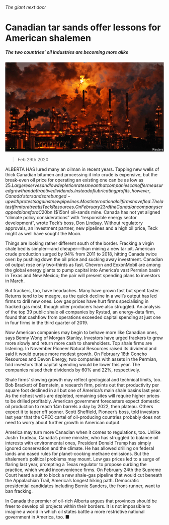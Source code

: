 ###### The giant next door

# Canadian tar sands offer lessons for American shalemen 

##### The two countries’ oil industries are becoming more alike 

![image](images/20200229_WBP006_0.jpg) 

> Feb 29th 2020 

ALBERTA HAS lured many an oilman in recent years. Tapping new wells of thick Canadian bitumen and processing it into crude is expensive, but the break-even oil price for operating an existing one can be as low as $25. Large reserves and low depletion rates mean that companies can offer measured growth and attractive dividends. Instead of lubricating profits, however, Canada’s tar sands are bunged-up with protests against new pipelines. Most international oil firms have fled. The latest firm to retreat is Teck Resources. On February 23rd the Canadian company scrapped plans for a C$20bn ($15bn) oil-sands mine. Canada has not yet aligned “climate policy considerations” with “responsible energy sector development”, wrote Teck’s boss, Don Lindsay. Without regulatory approvals, an investment partner, new pipelines and a high oil price, Teck might as well have sought the Moon.

Things are looking rather different south of the border. Fracking a virgin shale bed is simpler—and cheaper—than mining a new tar pit. American crude production surged by 94% from 2011 to 2018, hitting Canada twice over: by pushing down the oil price and sucking away investment. Canadian oil output rose only two-thirds as fast. Chevron and ExxonMobil are among the global energy giants to pump capital into America’s vast Permian basin in Texas and New Mexico; the pair will present spending plans to investors in March.


But frackers, too, have headaches. Many have grown fast but spent faster. Returns tend to be meagre, as the quick decline in a well’s output has led firms to drill new ones. Low gas prices have hurt firms specialising in fracked gas most, though oilier producers have also struggled. An analysis of the top 39 public shale oil companies by Rystad, an energy-data firm, found that cashflow from operations exceeded capital spending at just one in four firms in the third quarter of 2019.

Now American companies may begin to behave more like Canadian ones, says Benny Wong of Morgan Stanley. Investors have urged frackers to grow more slowly and return more cash to shareholders. Top shale firms are listening. In November Pioneer Natural Resources raised its dividend and said it would pursue more modest growth. On February 18th Concho Resources and Devon Energy, two companies with assets in the Permian, told investors that capital spending would be lower this year. The companies raised their dividends by 60% and 22%, respectively.

Shale firms’ slowing growth may reflect geological and technical limits, too. Bob Brackett of Bernstein, a research firm, points out that productivity per square foot declined in all but one of America’s main shale basins last year. As the richest wells are depleted, remaining sites will require higher prices to be drilled profitably. American government forecasters expect domestic oil production to reach 14m barrels a day by 2022, then plateau. Others expect it to taper off sooner. Scott Sheffield, Pioneer’s boss, told investors last year that the OPEC cartel of oil-producing countries probably does not need to worry about further growth in American output.

America may turn more Canadian when it comes to regulations, too. Unlike Justin Trudeau, Canada’s prime minister, who has struggled to balance oil interests with environmental ones, President Donald Trump has simply ignored conservation and the climate. He has allowed drilling on federal lands and eased rules for planet-cooking methane emissions. But the shalemen’s political problems may mount. Low gas prices led to a surge of flaring last year, prompting a Texas regulator to propose curbing the practice, which would inconvenience firms. On February 24th the Supreme Court heard a suit to block a new shale-gas pipeline that would cut beneath the Appalachian Trail, America’s longest hiking path. Democratic presidential candidates including Bernie Sanders, the front-runner, want to ban fracking.

In Canada the premier of oil-rich Alberta argues that provinces should be freer to develop oil projects within their borders. It is not impossible to imagine a world in which oil states battle a more restrictive national government in America, too. ■

